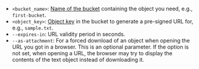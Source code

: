 * `<bucket_name>`: [Name of the bucket](../../storage/concepts/bucket.md#naming) containing the object you need, e.g., `first-bucket`.
* `<object_key>`: [Object key](../../storage/concepts/object.md#key) in the bucket to generate a pre-signed URL for, e.g., `sample.txt`.
* `--expires-in`: URL validity period in seconds.
* `--as-attachment`: For a forced download of an object when opening the URL you got in a browser. This is an optional parameter. If the option is not set, when opening a URL, the browser may try to display the contents of the text object instead of downloading it.